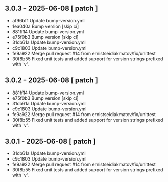 ## 3.0.3 - 2025-06-08 [ patch ]

- af96bf1 Update bump-version.yml
- 1ea040a Bump version [skip ci]
- 881ff14 Update bump-version.yml
- e75f0b3 Bump version [skip ci]
- 31cb61a Update bump-version.yml
- c9c1803 Update bump-version.yml
- fe9a922 Merge pull request #14 from ernistseidiakmatov/fix/unittest
- 30f8b55 Fixed unit tests and added support for version strings prefixed with 'v'.

## 3.0.2 - 2025-06-08 [ patch ]

- 881ff14 Update bump-version.yml
- e75f0b3 Bump version [skip ci]
- 31cb61a Update bump-version.yml
- c9c1803 Update bump-version.yml
- fe9a922 Merge pull request #14 from ernistseidiakmatov/fix/unittest
- 30f8b55 Fixed unit tests and added support for version strings prefixed with 'v'.

## 3.0.1 - 2025-06-08 [ patch ]

- 31cb61a Update bump-version.yml
- c9c1803 Update bump-version.yml
- fe9a922 Merge pull request #14 from ernistseidiakmatov/fix/unittest
- 30f8b55 Fixed unit tests and added support for version strings prefixed with 'v'.

